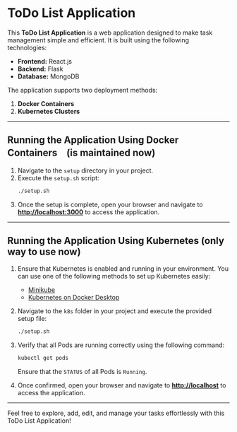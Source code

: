 # ToDo List Application

This **ToDo List Application** is a web application designed to make task management simple and efficient. It is built using the following technologies:

- **Frontend:** React.js  
- **Backend:** Flask  
- **Database:** MongoDB  

The application supports two deployment methods:
1. **Docker Containers**
2. **Kubernetes Clusters**

---

## Running the Application Using Docker Containers　(is maintained now)

1. Navigate to the `setup` directory in your project.
2. Execute the `setup.sh` script:
   ```bash
   ./setup.sh
   ```
3. Once the setup is complete, open your browser and navigate to **[http://localhost:3000](http://localhost:3000)** to access the application.

---

## Running the Application Using Kubernetes (only way to use now)

1. Ensure that Kubernetes is enabled and running in your environment. You can use one of the following methods to set up Kubernetes easily:
   - [Minikube](https://minikube.sigs.k8s.io/docs/start/)
   - [Kubernetes on Docker Desktop](https://docs.docker.com/desktop/kubernetes/)

2. Navigate to the `k8s` folder in your project and execute the provided setup file:
   ```bash
   ./setup.sh
   ```

3. Verify that all Pods are running correctly using the following command:
   ```bash
   kubectl get pods
   ```
   Ensure that the `STATUS` of all Pods is `Running`.

4. Once confirmed, open your browser and navigate to **[http://localhost](http://localhost)** to access the application.

---

Feel free to explore, add, edit, and manage your tasks effortlessly with this ToDo List Application!
